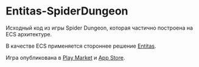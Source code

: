 # Entitas-SpiderDungeon
 
Исходный код из игры Spider Dungeon, которая частично построена на ECS архитектуре.

В качестве ECS применяется стороннее решение [Entitas](https://github.com/sschmid/Entitas-CSharp).

Игра опубликована в [Play Market](https://play.google.com/store/apps/details?id=com.quadryume.spiderdungeon) и [App Store](https://apps.apple.com/us/app/spider-dungeon/id1563530136).
